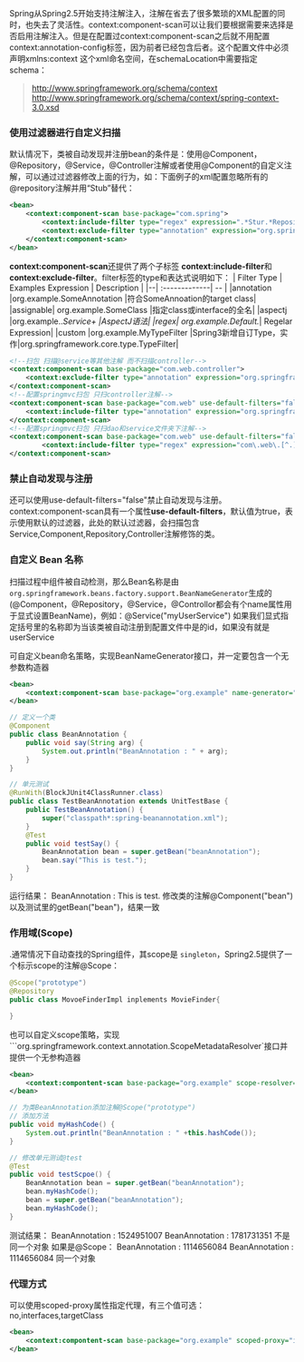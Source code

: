 ﻿Spring从Spring2.5开始支持注解注入，注解在省去了很多繁琐的XML配置的同时，也失去了灵活性。context:component-scan可以让我们要根据需要来选择是否启用注解注入。但是在配置过context:component-scan之后就不用配置context:annotation-config标签，因为前者已经包含后者。这个配置文件中必须声明xmlns:context 这个xml命名空间，在schemaLocation中需要指定schema：
>http://www.springframework.org/schema/context
  http://www.springframework.org/schema/context/spring-context-3.0.xsd
 
### 使用过滤器进行自定义扫描
默认情况下，类被自动发现并注册bean的条件是：使用@Component，@Repository，@Service，@Controller注解或者使用@Component的自定义注解，可以通过过滤器修改上面的行为，如：下面例子的xml配置忽略所有的@repository注解并用“Stub”替代：
```xml
<bean>
    <context:component-scan base-package="com.spring">
        <context:include-filter type="regex" expression=".*Stur.*Repository"/>
        <context:exclude-filter type="annotation" expression="org.springframework.stereotype.Repository"/>
    </context:component-scan>
</bean>
```
**context:component-scan**还提供了两个子标签 **context:include-filter**和**context:exclude-filter**。filter标签的type和表达式说明如下：
| Filter Type | Examples Expression    | Description   |
|--| :-------------| -- |
|annotation	|org.example.SomeAnnotation	|符合SomeAnnoation的target class|
|assignable|	org.example.SomeClass	|指定class或interface的全名|
|aspectj	|org.example..*Service+	|AspectJ语法|
|regex|	org\.example\.Default.*|	Regelar Expression|
|custom	|org.example.MyTypeFilter	|Spring3新增自订Type，实作|org.springframework.core.type.TypeFilter|

```xml
<!--扫包 扫描@service等其他注解 而不扫描controller-->
<context:component-scan base-package="com.web.controller">  
	<context:exclude-filter type="annotation" expression="org.springframework.stereotype.Controller"/>
</context:component-scan>  
<!--配置springmvc扫包 只扫controller注解-->
<context:component-scan base-package="com.web" use-default-filters="false">
	<context:include-filter type="annotation" expression="org.springframework.stereotype.Controller"/>
</context:component-scan>
<!--配置springmvc扫包 只扫dao和service文件夹下注解-->
<context:component-scan base-package="com.web" use-default-filters="false">
		<context:include-filter type="regex" expression="com\.web\.[^.]+(Dao|Service)"/>
</context:component-scan>
```
### 禁止自动发现与注册
还可以使用use-default-filters="false"禁止自动发现与注册。
context:component-scan具有一个属性**use-default-filters**，默认值为true，表示使用默认的过滤器，此处的默认过滤器，会扫描包含Service,Component,Repository,Controller注解修饰的类。
### 自定义 Bean 名称
扫描过程中组件被自动检测，那么Bean名称是由 ``org.springframework.beans.factory.support.BeanNameGenerator``生成的(@Component，@Repository，@Service，@Controllor都会有个name属性用于显式设置BeanName)，例如：@Service("myUserService") 如果我们显式指定括号里的名称即为当该类被自动注册到配置文件中是的id，如果没有就是userService

可自定义bean命名策略，实现BeanNameGenerator接口，并一定要包含一个无参数构造器
```xml
<bean>
	<context:component-scan base-package="org.example" name-generator="org.example.MyNameGeberator"/>
</bean>
```
```java
// 定义一个类
@Component
public class BeanAnnotation {
	public void say(String arg) {
		System.out.println("BeanAnnotation : " + arg);
	}
}

// 单元测试
@RunWith(BlockJUnit4ClassRunner.class)
public class TestBeanAnnotation extends UnitTestBase {
	public TestBeanAnnotation() {
		super("classpath*:spring-beanannotation.xml");
	}
	@Test
	public void testSay() {
		BeanAnnotation bean = super.getBean("beanAnnotation");
		bean.say("This is test.");
	}
}
```
运行结果：
BeanAnnotation : This is test.
修改类的注解@Component("bean")以及测试里的getBean("bean")，结果一致
### 作用域(Scope)
.通常情况下自动查找的Spring组件，其scope是 ``singleton``，Spring2.5提供了一个标示scope的注解@Scope：
```java
@Scope("prototype")
@Repository
public class MovoeFinderImpl inplements MovieFinder{

}
```
也可以自定义scope策略，实现 ```org.springframework.context.annotation.ScopeMetadataResolver`接口并提供一个无参构造器
```xml
<bean>
	<context:compontent-scan base-package="org.example" scope-resolver="org.example.MyScopeResolver"/>
</bean>
```

```java
// 为类BeanAnnotation添加注解@Scope("prototype")
// 添加方法
public void myHashCode() {
	System.out.println("BeanAnnotation : " +this.hashCode());
}

// 修改单元测试@test
@Test
public void testScpoe() {
	BeanAnnotation bean = super.getBean("beanAnnotation");
	bean.myHashCode();
	bean = super.getBean("beanAnnotation");
	bean.myHashCode();
}
```
测试结果：
BeanAnnotation : 1524951007
BeanAnnotation : 1781731351 不是同一个对象
如果是@Scope：
BeanAnnotation : 1114656084
BeanAnnotation : 1114656084  同一个对象

### 代理方式
可以使用scoped-proxy属性指定代理，有三个值可选：no,interfaces,targetClass
```xml
<bean>
	<context:compontent-scan base-package="org.example" scoped-proxy="interfaces"/>
</bean>
```
